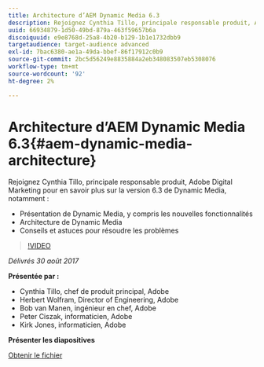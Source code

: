 ```yaml
---
title: Architecture d’AEM Dynamic Media 6.3
description: Rejoignez Cynthia Tillo, principale responsable produit, Adobe Digital Marketing pour en savoir plus sur la version 6.3 de Dynamic Media.
uuid: 66934879-1d50-49bd-879a-463f59657b6a
discoiquuid: e9e8768d-25a8-4b20-b129-1b1e1732dbb9
targetaudience: target-audience advanced
exl-id: 7bac6380-ae1a-49da-bbef-86f17912c0b9
source-git-commit: 2bc5d56249e8835884a2eb348083507eb5308076
workflow-type: tm+mt
source-wordcount: '92'
ht-degree: 2%

---
```


# Architecture d’AEM Dynamic Media 6.3{#aem-dynamic-media-architecture}

Rejoignez Cynthia Tillo, principale responsable produit, Adobe Digital Marketing pour en savoir plus sur la version 6.3 de Dynamic Media, notamment :

* Présentation de Dynamic Media, y compris les nouvelles fonctionnalités
* Architecture de Dynamic Media
* Conseils et astuces pour résoudre les problèmes

>[!VIDEO](https://video.tv.adobe.com/v/19570/?quality=9)

*Délivrés 30 août 2017*

**Présentée par :**

* Cynthia Tillo, chef de produit principal, Adobe
* Herbert Wolfram, Director of Engineering, Adobe
* Bob van Manen, ingénieur en chef, Adobe
* Peter Ciszak, informaticien, Adobe
* Kirk Jones, informaticien, Adobe

**Présenter les diapositives**

[Obtenir le fichier](assets/dynamicmedia83017.pdf)
<!--
[Get back to the Overview](https://helpx.adobe.com/experience-manager/kt/eseminars/gems/aem-index.html)
-->
